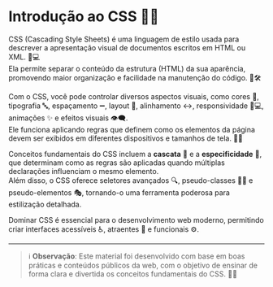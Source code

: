 # Introdução ao CSS 🎨✨

CSS (Cascading Style Sheets) é uma linguagem de estilo usada para descrever a apresentação visual de documentos escritos em HTML ou XML. 📝💻  
Ela permite separar o conteúdo da estrutura (HTML) da sua aparência, promovendo maior organização e facilidade na manutenção do código. 🧹🛠️

Com o CSS, você pode controlar diversos aspectos visuais, como cores 🎨, tipografia 🔤, espaçamento ➖, layout 📐, alinhamento ↔️, responsividade 📱💻, animações ✨ e efeitos visuais 👁️‍🗨️.  
Ele funciona aplicando regras que definem como os elementos da página devem ser exibidos em diferentes dispositivos e tamanhos de tela. 📏📲

Conceitos fundamentais do CSS incluem a **cascata** 🌊 e a **especificidade** 🎯, que determinam como as regras são aplicadas quando múltiplas declarações influenciam o mesmo elemento.  
Além disso, o CSS oferece seletores avançados 🔍, pseudo-classes 🕵️‍♂️ e pseudo-elementos 🎭, tornando-o uma ferramenta poderosa para estilização detalhada.

Dominar CSS é essencial para o desenvolvimento web moderno, permitindo criar interfaces acessíveis ♿, atraentes 🎉 e funcionais ⚙️.

---

> ℹ️ **Observação**: Este material foi desenvolvido com base em boas práticas e conteúdos públicos da web, com o objetivo de ensinar de forma clara e divertida os conceitos fundamentais do CSS. 🚀🌐
